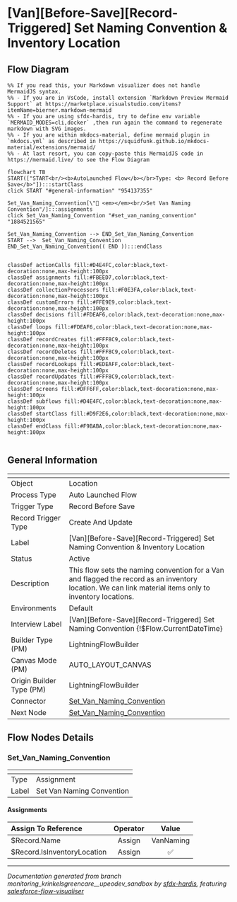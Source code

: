 # [Van][Before-Save][Record-Triggered] Set Naming Convention & Inventory Location

## Flow Diagram

```mermaid
%% If you read this, your Markdown visualizer does not handle MermaidJS syntax.
%% - If you are in VsCode, install extension `Markdown Preview Mermaid Support` at https://marketplace.visualstudio.com/items?itemName=bierner.markdown-mermaid
%% - If you are using sfdx-hardis, try to define env variable `MERMAID_MODES=cli,docker` ,then run again the command to regenerate markdown with SVG images.
%% - If you are within mkdocs-material, define mermaid plugin in `mkdocs.yml` as described in https://squidfunk.github.io/mkdocs-material/extensions/mermaid/
%% - At last resort, you can copy-paste this MermaidJS code in https://mermaid.live/ to see the Flow Diagram

flowchart TB
START(["START<br/><b>AutoLaunched Flow</b></br>Type: <b> Record Before Save</b>"]):::startClass
click START "#general-information" "954137355"

Set_Van_Naming_Convention[\"🟰 <em></em><br/>Set Van Naming Convention"/]:::assignments
click Set_Van_Naming_Convention "#set_van_naming_convention" "1884521565"

Set_Van_Naming_Convention --> END_Set_Van_Naming_Convention
START -->  Set_Van_Naming_Convention
END_Set_Van_Naming_Convention(( END )):::endClass


classDef actionCalls fill:#D4E4FC,color:black,text-decoration:none,max-height:100px
classDef assignments fill:#FBEED7,color:black,text-decoration:none,max-height:100px
classDef collectionProcessors fill:#F0E3FA,color:black,text-decoration:none,max-height:100px
classDef customErrors fill:#FFE9E9,color:black,text-decoration:none,max-height:100px
classDef decisions fill:#FDEAF6,color:black,text-decoration:none,max-height:100px
classDef loops fill:#FDEAF6,color:black,text-decoration:none,max-height:100px
classDef recordCreates fill:#FFF8C9,color:black,text-decoration:none,max-height:100px
classDef recordDeletes fill:#FFF8C9,color:black,text-decoration:none,max-height:100px
classDef recordLookups fill:#EDEAFF,color:black,text-decoration:none,max-height:100px
classDef recordUpdates fill:#FFF8C9,color:black,text-decoration:none,max-height:100px
classDef screens fill:#DFF6FF,color:black,text-decoration:none,max-height:100px
classDef subflows fill:#D4E4FC,color:black,text-decoration:none,max-height:100px
classDef startClass fill:#D9F2E6,color:black,text-decoration:none,max-height:100px
classDef endClass fill:#F9BABA,color:black,text-decoration:none,max-height:100px


```

## General Information

|<!-- -->|<!-- -->|
|:---|:---|
|Object|Location|
|Process Type| Auto Launched Flow|
|Trigger Type| Record Before Save|
|Record Trigger Type| Create And Update|
|Label|[Van][Before-Save][Record-Triggered] Set Naming Convention & Inventory Location|
|Status|Active|
|Description|This flow sets the naming convention for a Van and flagged the record as an inventory location. We can link material items only to inventory locations.|
|Environments|Default|
|Interview Label|[Van][Before-Save][Record-Triggered] Set Naming Convention {!$Flow.CurrentDateTime}|
| Builder Type (PM)|LightningFlowBuilder|
| Canvas Mode (PM)|AUTO_LAYOUT_CANVAS|
| Origin Builder Type (PM)|LightningFlowBuilder|
|Connector|[Set_Van_Naming_Convention](#set_van_naming_convention)|
|Next Node|[Set_Van_Naming_Convention](#set_van_naming_convention)|


## Flow Nodes Details

### Set_Van_Naming_Convention

|<!-- -->|<!-- -->|
|:---|:---|
|Type|Assignment|
|Label|Set Van Naming Convention|


#### Assignments

|Assign To Reference|Operator|Value|
|:-- |:--:|:--: |
|$Record.Name| Assign|VanNaming|
|$Record.IsInventoryLocation| Assign|✅|








___

_Documentation generated from branch monitoring_krinkelsgreencare__upeodev_sandbox by [sfdx-hardis](https://sfdx-hardis.cloudity.com), featuring [salesforce-flow-visualiser](https://github.com/toddhalfpenny/salesforce-flow-visualiser)_